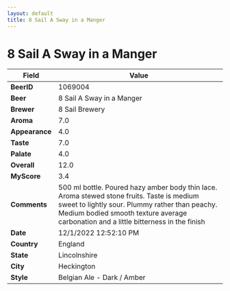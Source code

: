 ```yaml
---
layout: default
title: 8 Sail A Sway in a Manger
---
```


# 8 Sail A Sway in a Manger

| Field         | Value     |
|---------------|-----------|
| **BeerID** | 1069004 |
| **Beer** | 8 Sail A Sway in a Manger |
| **Brewer** | 8 Sail Brewery |
| **Aroma** | 7.0 |
| **Appearance** | 4.0 |
| **Taste** | 7.0 |
| **Palate** | 4.0 |
| **Overall** | 12.0 |
| **MyScore** | 3.4 |
| **Comments** | 500 ml bottle. Poured hazy amber body thin lace. Aroma stewed stone fruits. Taste is medium sweet to lightly sour. Plummy rather than peachy. Medium bodied smooth texture average carbonation and a little bitterness in the finish  |
| **Date** | 12/1/2022 12:52:10 PM |
| **Country** | England |
| **State** | Lincolnshire |
| **City** | Heckington |
| **Style** | Belgian Ale - Dark / Amber |
